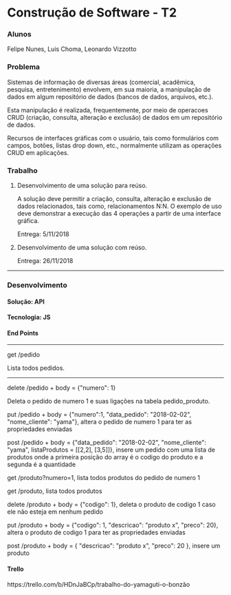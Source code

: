 # Construção de Software - T2
<h3>Alunos</h3>
<p>Felipe Nunes, Luis Choma, Leonardo Vizzotto</p>

<h3>Problema</h3>
<p>Sistemas de informação de diversas áreas (comercial, acadêmica, pesquisa, entretenimento) envolvem, em sua maioria, a manipulação de dados em algum repositório de dados (bancos de dados, arquivos, etc.).<p>
<p>Esta manipulação é realizada, frequentemente, por meio de operacoes CRUD (criação, consulta, alteração e exclusão) de dados em um repositório de dados.<p>
<p>Recursos de interfaces gráficas com o usuário, tais como formulários com campos, botões, listas drop down, etc., normalmente utilizam as operações CRUD em aplicações.<p>
  
<h3>Trabalho</h3>
<ol>
  <li> Desenvolvimento de uma solução para reúso. 
    <p>A solução deve permitir a criação, consulta, alteração e exclusão de dados relacionados, tais como, relacionamentos N:N. O exemplo de uso deve demonstrar a execução das 4 operações a partir de uma interface gráfica.</p>
    <p>Entrega: 5/11/2018</p>
  </li>
  <li> Desenvolvimento de uma solução com reúso.
    <p>Entrega: 26/11/2018</p>
  </li>
</ol>

<hr>
<h3>Desenvolvimento</h3>
<h4>Solução: API</h4>
<h4>Tecnologia: JS</h4>

<h4>End Points</h4>
<hr>
<p>get /pedido</p> 
<p>Lista todos pedidos.</p>
<hr>
<p>delete /pedido + body = {"numero": 1}</p>
<p>Deleta o pedido de numero 1 e suas ligações na tabela pedido_produto.</p>

put /pedido + body = {"numero":1, "data_pedido": "2018-02-02", "nome_cliente": "yama"}, altera o pedido de numero 1 para ter as propriedades enviadas

post /pedido + body = {"data_pedido": "2018-02-02", "nome_cliente": "yama", listaProdutos =  [[2,2], [3,5]]}, insere um pedido com uma lista de produtos onde a primeira posição do array é o codigo do produto e a segunda é a quantidade

get /produto?numero=1, lista todos produtos do pedido de numero 1

get /produto, lista todos produtos

delete /produto + body = {"codigo": 1}, deleta o produto de codigo 1 caso ele não esteja em nenhum pedido

put /produto + body = {"codigo": 1, "descricao": "produto x", "preco": 20}, altera o produto de codigo 1 para ter as propriedades enviadas

post /produto + body  = { "descricao": "produto x", "preco": 20 }, insere um produto

<h4>Trello</h4>
<p>https://trello.com/b/HDnJaBCp/trabalho-do-yamaguti-o-bonzão</p>
